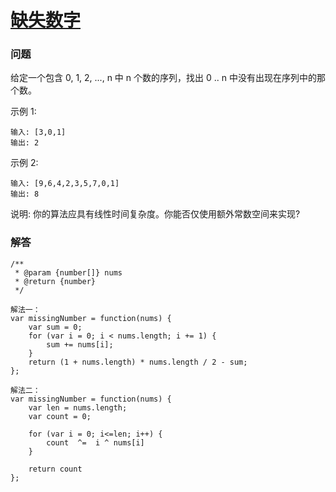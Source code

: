 # [缺失数字](https://leetcode-cn.com/problems/missing-number)

### 问题

给定一个包含 0, 1, 2, ..., n 中 n 个数的序列，找出 0 .. n 中没有出现在序列中的那个数。

示例 1:

```
输入: [3,0,1]
输出: 2
```
示例 2:

```
输入: [9,6,4,2,3,5,7,0,1]
输出: 8
```
说明:
你的算法应具有线性时间复杂度。你能否仅使用额外常数空间来实现?

### 解答

```
/**
 * @param {number[]} nums
 * @return {number}
 */

解法一：
var missingNumber = function(nums) {
    var sum = 0;
    for (var i = 0; i < nums.length; i += 1) {
        sum += nums[i];
    }
    return (1 + nums.length) * nums.length / 2 - sum;
};

解法二：
var missingNumber = function(nums) {
    var len = nums.length;
    var count = 0;

    for (var i = 0; i<=len; i++) {
        count  ^=  i ^ nums[i]
    }

    return count
};
```